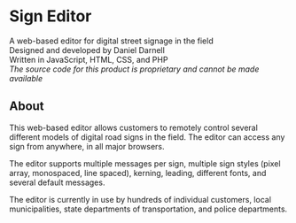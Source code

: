 # Sign Editor
A web-based editor for digital street signage in the field  
Designed and developed by Daniel Darnell  
Written in JavaScript, HTML, CSS, and PHP  
*The source code for this product is proprietary and cannot be made available*  

## About
This web-based editor allows customers to remotely control several different models of digital road signs in the field. The editor can access any sign from anywhere, in all major browsers.  
  
The editor supports multiple messages per sign, multiple sign styles (pixel array, monospaced, line spaced), kerning, leading, different fonts, and several default messages.  
  
The editor is currently in use by hundreds of individual customers, local municipalities, state departments of transportation, and police departments.
